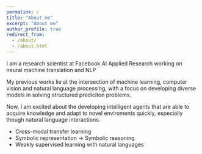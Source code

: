```yaml
---
permalink: /
title: "About me"
excerpt: "About me"
author_profile: true
redirect_from: 
  - /about/
  - /about.html
---
```

I am a research scientist at Facebook AI Applied Research working on neural machine translation and NLP

My previous works lie at the intersection of machine learning, computer vision and natural language processing, with a focus on developing diverse models in solving structured prediciton problems. 

Now, I am excited about the developing intelligent agents that are able to acquire knowledge and adapt to novel enviroments quickly, especially though natural language interactions.
* Cross-modal transfer learning
* Symbolic representation -> Symbolic reasoning
* Weakly supervised learning with natural languages
